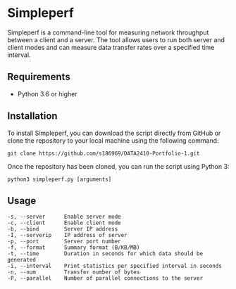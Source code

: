 # Simpleperf
Simpleperf is a command-line tool for measuring network throughput between a client and a server. The tool allows users to run both server and client modes and can measure data transfer rates over a specified time interval.

## Requirements
* Python 3.6 or higher

## Installation
To install Simpleperf, you can download the script directly from GitHub or clone the repository to your local machine using the following command:

```
git clone https://github.com/s186969/DATA2410-Portfolio-1.git
```

Once the repository has been cloned, you can run the script using Python 3:

```
python3 simpleperf.py [arguments]
```

## Usage
```
-s, --server      Enable server mode
-c, --client      Enable client mode
-b, --bind        Server IP address
-I, --serverip    IP address of server
-p, --port        Server port number
-f, --format      Summary format (B/KB/MB)
-t, --time        Duration in seconds for which data should be generated
-i, --interval    Print statistics per specified interval in seconds
-n, --num         Transfer number of bytes
-P, --parallel    Number of parallel connections to the server
```
